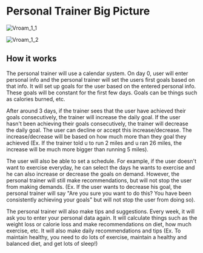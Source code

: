 # Personal Trainer Big Picture

![Vroam_1_1](D:\coolg\Pictures\Vroam_1_1.PNG)

![Vroam_1_2](D:\coolg\Pictures\Vroam_1_2.PNG)

## How it works

The personal trainer will use a calendar system. On day 0, user will enter personal info and the personal trainer will set the users first goals based on that info. It will set up goals for the user based on the entered personal info. These goals will be constant for the first few days. Goals can be things such as calories burned, etc.

 

After around 3 days, if the trainer sees that the user have achieved their goals consecutively, the trainer will increase the daily goal. If the user hasn't been achieving their goals consecutively, the trainer will decrease the daily goal. The user can decline or accept this increase/decrease. The increase/decrease will be based on how much more than they goal they achieved (Ex. If the trainer told u to run 2 miles and u ran 26 miles, the increase will be much more bigger than running 5 miles). 

 

The user will also be able to set a schedule. For example, if the user doesn't want to exercise everyday, he can select the days he wants to exercise  and he can also increase or decrease the goals on demand. However, the personal trainer will still make recommendations, but will not stop the user from making demands. (Ex. If the user wants to decrease his goal, the personal trainer will say "Are you sure you want to do this? You have been consistently achieving your goals" but will not stop the user from doing so).

 

The personal trainer will also make tips and suggestions. Every week, it will ask you to enter your personal data again. It will calculate things such as the weight loss or calorie loss and make recommendations on diet, how much exercise, etc. It will also make daily recommendations and tips (Ex. To maintain healthy, you need to do lots of exercise, maintain a healthy and balanced diet, and get lots of sleep!)
